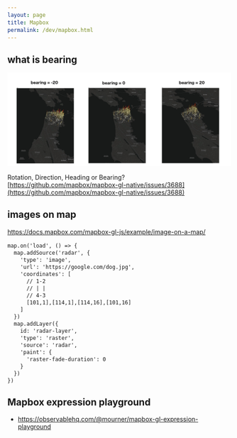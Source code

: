 ```yaml
---
layout: page
title: Mapbox
permalink: /dev/mapbox.html
---
```


## what is bearing

![](/attachments/mapbox-bearing.jpg)

Rotation, Direction, Heading or Bearing? [https://github.com/mapbox/mapbox-gl-native/issues/3688](https://github.com/mapbox/mapbox-gl-native/issues/3688)

## images on map

https://docs.mapbox.com/mapbox-gl-js/example/image-on-a-map/

```
map.on('load', () => {
  map.addSource('radar', {
    'type': 'image',
    'url': 'https://google.com/dog.jpg',
    'coordinates': [
      // 1-2
      // | |
      // 4-3
      [101,1],[114,1],[114,16],[101,16]
    ]
  })
  map.addLayer({
    id: 'radar-layer',
    'type': 'raster',
    'source': 'radar',
    'paint': {
      'raster-fade-duration': 0
    }
  })
})
```

## Mapbox expression playground

* https://observablehq.com/@mourner/mapbox-gl-expression-playground
